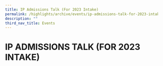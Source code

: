 ```yaml
---
title: IP Admissions Talk (For 2023 Intake)
permalink: /highlights/archive/events/ip-admissions-talk-for-2023-intake/
description: ""
third_nav_title: Events
---
```

# IP ADMISSIONS TALK (FOR 2023 INTAKE)

